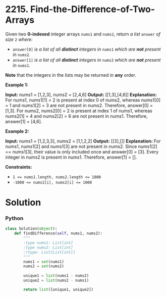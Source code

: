 # 2215. Find-the-Difference-of-Two-Arrays

Given two  **0-indexed**  integer arrays  `nums1`  and  `nums2`, return  _a list_  `answer`  _of size_  `2`  _where:_

-   `answer[0]`  _is a list of all  **distinct**  integers in_  `nums1`  _which are  **not**  present in_  `nums2`_._
-   `answer[1]`  _is a list of all  **distinct**  integers in_  `nums2`  _which are  **not**  present in_  `nums1`.

**Note**  that the integers in the lists may be returned in  **any**  order.

**Example 1:**

**Input:** nums1 = [1,2,3], nums2 = [2,4,6]
**Output:** [[1,3],[4,6]]
**Explanation:** For nums1, nums1[1] = 2 is present at index 0 of nums2, whereas nums1[0] = 1 and nums1[2] = 3 are not present in nums2. Therefore, answer[0] = [1,3].
For nums2, nums2[0] = 2 is present at index 1 of nums1, whereas nums2[1] = 4 and nums2[2] = 6 are not present in nums1. Therefore, answer[1] = [4,6].

**Example 2:**

**Input:** nums1 = [1,2,3,3], nums2 = [1,1,2,2]
**Output:** [[3],[]]
**Explanation:** For nums1, nums1[2] and nums1[3] are not present in nums2. Since nums1[2] == nums1[3], their value is only included once and answer[0] = [3].
Every integer in nums2 is present in nums1. Therefore, answer[1] = [].

**Constraints:**

-   `1 <= nums1.length, nums2.length <= 1000`
-   `-1000 <= nums1[i], nums2[i] <= 1000`
# Solution

### Python

```python
class Solution(object):
    def findDifference(self, nums1, nums2):
        """
        :type nums1: List[int]
        :type nums2: List[int]
        :rtype: List[List[int]]
        """
        nums1 = set(nums1)
        nums2 = set(nums2)
        
        unique1 = list(nums1 - nums2)
        unique2 = list(nums2 - nums1)

        return list([unique1, unique2])
```
